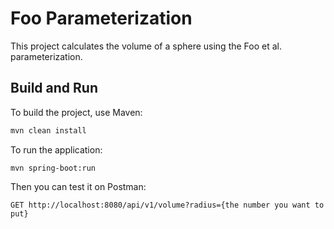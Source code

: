 # Foo Parameterization

This project calculates the volume of a sphere using the Foo et al. parameterization.

## Build and Run

To build the project, use Maven:

```sh
mvn clean install
```
To run the application:
```shell
mvn spring-boot:run
```
Then you can test it on Postman:
```shell
GET http://localhost:8080/api/v1/volume?radius={the number you want to put}
```